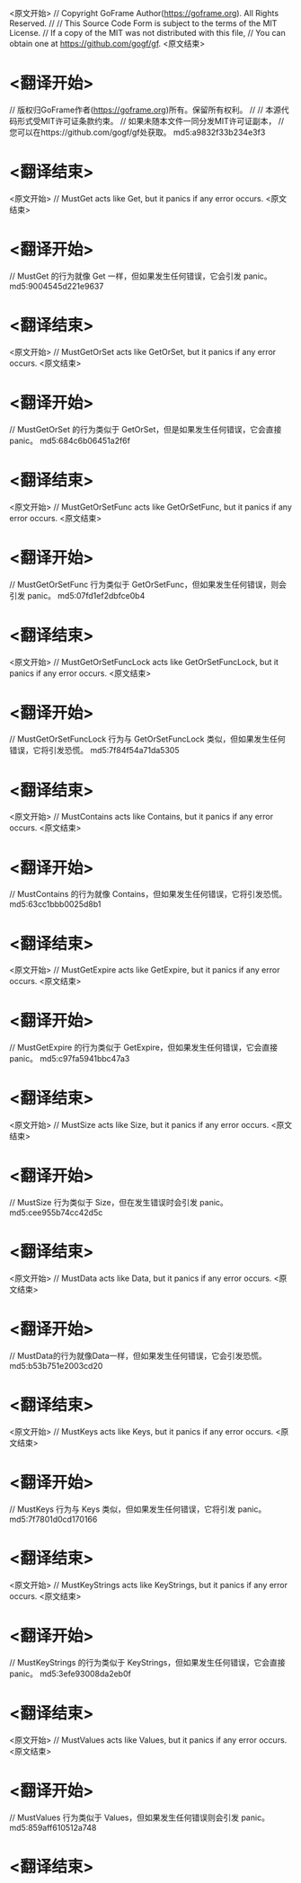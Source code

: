 
<原文开始>
// Copyright GoFrame Author(https://goframe.org). All Rights Reserved.
//
// This Source Code Form is subject to the terms of the MIT License.
// If a copy of the MIT was not distributed with this file,
// You can obtain one at https://github.com/gogf/gf.
<原文结束>

# <翻译开始>
// 版权归GoFrame作者(https://goframe.org)所有。保留所有权利。
//
// 本源代码形式受MIT许可证条款约束。
// 如果未随本文件一同分发MIT许可证副本，
// 您可以在https://github.com/gogf/gf处获取。 md5:a9832f33b234e3f3
# <翻译结束>


<原文开始>
// MustGet acts like Get, but it panics if any error occurs.
<原文结束>

# <翻译开始>
// MustGet 的行为就像 Get 一样，但如果发生任何错误，它会引发 panic。 md5:9004545d221e9637
# <翻译结束>


<原文开始>
// MustGetOrSet acts like GetOrSet, but it panics if any error occurs.
<原文结束>

# <翻译开始>
// MustGetOrSet 的行为类似于 GetOrSet，但是如果发生任何错误，它会直接 panic。 md5:684c6b06451a2f6f
# <翻译结束>


<原文开始>
// MustGetOrSetFunc acts like GetOrSetFunc, but it panics if any error occurs.
<原文结束>

# <翻译开始>
// MustGetOrSetFunc 行为类似于 GetOrSetFunc，但如果发生任何错误，则会引发 panic。 md5:07fd1ef2dbfce0b4
# <翻译结束>


<原文开始>
// MustGetOrSetFuncLock acts like GetOrSetFuncLock, but it panics if any error occurs.
<原文结束>

# <翻译开始>
// MustGetOrSetFuncLock 行为与 GetOrSetFuncLock 类似，但如果发生任何错误，它将引发恐慌。 md5:7f84f54a71da5305
# <翻译结束>


<原文开始>
// MustContains acts like Contains, but it panics if any error occurs.
<原文结束>

# <翻译开始>
// MustContains 的行为就像 Contains，但如果发生任何错误，它将引发恐慌。 md5:63cc1bbb0025d8b1
# <翻译结束>


<原文开始>
// MustGetExpire acts like GetExpire, but it panics if any error occurs.
<原文结束>

# <翻译开始>
// MustGetExpire 的行为类似于 GetExpire，但如果发生任何错误，它会直接 panic。 md5:c97fa5941bbc47a3
# <翻译结束>


<原文开始>
// MustSize acts like Size, but it panics if any error occurs.
<原文结束>

# <翻译开始>
// MustSize 行为类似于 Size，但在发生错误时会引发 panic。 md5:cee955b74cc42d5c
# <翻译结束>


<原文开始>
// MustData acts like Data, but it panics if any error occurs.
<原文结束>

# <翻译开始>
// MustData的行为就像Data一样，但如果发生任何错误，它会引发恐慌。 md5:b53b751e2003cd20
# <翻译结束>


<原文开始>
// MustKeys acts like Keys, but it panics if any error occurs.
<原文结束>

# <翻译开始>
// MustKeys 行为与 Keys 类似，但如果发生任何错误，它将引发 panic。 md5:7f7801d0cd170166
# <翻译结束>


<原文开始>
// MustKeyStrings acts like KeyStrings, but it panics if any error occurs.
<原文结束>

# <翻译开始>
// MustKeyStrings 的行为类似于 KeyStrings，但如果发生任何错误，它会直接 panic。 md5:3efe93008da2eb0f
# <翻译结束>


<原文开始>
// MustValues acts like Values, but it panics if any error occurs.
<原文结束>

# <翻译开始>
// MustValues 行为类似于 Values，但如果发生任何错误则会引发 panic。 md5:859aff610512a748
# <翻译结束>

